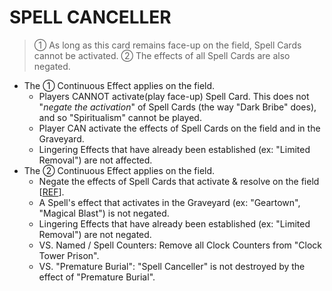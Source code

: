 # SPELL CANCELLER

> ① As long as this card remains face-up on the field, Spell Cards cannot be activated. ② The effects of all Spell Cards are also negated.

*   The ① Continuous Effect applies on the field.
    *   Players CANNOT activate(play face-up) Spell Card. This does not "_negate the activation_" of Spell Cards (the way "Dark Bribe" does), and so "Spiritualism" cannot be played.
    *   Player CAN activate the effects of Spell Cards on the field and in the Graveyard.
    *   Lingering Effects that have already been established (ex: "Limited Removal") are not affected.
*   The ② Continuous Effect applies on the field.
    *   Negate the effects of Spell Cards that activate & resolve on the field \[[REF](https://www.pojo.biz/board/showthread.php?t=354856)\].
    *   A Spell's effect that activates in the Graveyard (ex: "Geartown", "Magical Blast") is not negated.
    *   Lingering Effects that have already been established (ex: "Limited Removal") are not negated.
    *   VS. Named / Spell Counters: Remove all Clock Counters from "Clock Tower Prison".
    *   VS. "Premature Burial": "Spell Canceller" is not destroyed by the effect of "Premature Burial".
